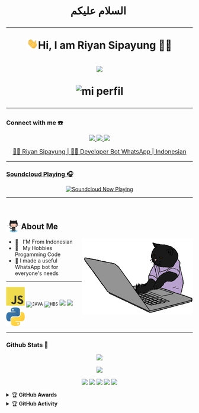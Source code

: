<h1 align="center"> السلام عليكم <img
</p>

------
  <img src="https://raw.githubusercontent.com/ABSphreak/ABSphreak/master/gifs/Hi.gif" width="30px">Hi, I am Riyan Sipayung 👨‍💻
<p align="center">
  <img src="https://telegra.ph/file/8d999105b214c822508c2.jpg" />
</p>

![mi perfil](https://res.cloudinary.com/superfolio/image/upload/v1620689979/68747470733a2f2f692e70696e696d672e636f6d2f6f726967696e616c732f63362f33332f63322f63363333633230656465383266306530636564376435373064626533613166332e676966_yjuh2s.gif)

------
### Connect with me ☎️
<p align="center">
  <a href="https://instagram.com/riyanspyg01"><img src="https://img.shields.io/badge/Instagram-E4405F?style=for-the-badge&logo=instagram&logoColor=white"/> 
  <a href="https://wa.me/6289636827082?text=Hi%20Riyan%20Sipayung"><img src="https://img.shields.io/badge/WhatsApp-25D366?style=for-the-badge&logo=whatsapp&logoColor=white" />
  <a href="https://www.facebook.com/riyan.promdn"><img src="https://img.shields.io/badge/Facebook-%234267B2.svg?&style=for-the-badge&logo=facebook&logoColor=white" />
  
<p style="text-align: center; font-size: 1rem;" align='center'>👦🏻 Riyan Sipayung | 👨‍💻 Developer Bot WhatsApp | Indonesian</p>

------

### Soundcloud Playing 🎧

<p align="center">
  <a href="https://soundcloud.com/riyan-sipayung02/ini-mixtape-boedjang-2020-riyan-sipayung-ft-muhammad-anggun-mixtape" target="_blank"><img src="https://now-playing-on-soundcloud.vercel.app/api/soundcloud" alt="Soundcloud Now Playing" width="350"/></a>
</p>

------


<br />

<h2 style="display: flex; align-items: center; margin-bottom: 1rem;"><img style="width: 40px; margin: 0;" src="./assets/Octocat/Octocat.png" alt="🌟" width='40' /> About Me</h2>

<!-- 
<img width="35%" align="right" alt="Github" src="https://user-images.githubusercontent.com/48678280/88862734-4903af80-d201-11ea-968b-9c939d88a37c.gif" />  -->

<img align='right' src="https://github.com/BhavyaCodes/BhavyaCodes/blob/master/.github/cat.gif" height="" width="300" alt="coding cat">

- 🍁 &nbsp; I'M From Indonesian
- 🍁 &nbsp; My Hobbies Progamming Code
- 🍁 I made a useful WhatsApp bot for everyone's needs

<hr>

<!-- <h3> 🛠 &nbsp;Tech Stack</h3> -->



<code><img height="50" src="https://raw.githubusercontent.com/github/explore/80688e429a7d4ef2fca1e82350fe8e3517d3494d/topics/javascript/javascript.png" alt="Javascript"/></code>
 <code><img height="50" src="https://www.docker.com/sites/default/files/d8/2019-07/Moby-logo.png" alt="JAVA"/></code>
 <code><img height="50" src="https://images.vexels.com/media/users/3/166470/isolated/lists/73835fa38fba6d35aff9de603dc5044a-icono-de-lenguaje-de-programacion-php.png" alt="HBS"/></code>
 <code><img height="50" src="https://cdn.iconscout.com/icon/free/png-256/java-60-1174953.png"/></code>
 <code><img height="50" src="https://cdn.iconscout.com/icon/free/png-256/node-js-1-1174935.png"/></code>
 <code><img height="50" src="https://raw.githubusercontent.com/albinagorta/albinagorta/main/assets/python.svg" alt="Python"/></code>
 
 ------
 ### Github Stats 🚀

<p align="center"><a href="https://github.com/SFams21"><img src="https://github-readme-stats.vercel.app/api?username=SFams21&show_icons=true&theme=radical"></a></p>
<p align="center"><a href="https://github.com/SFams21"><img src="https://github-readme-stats.vercel.app/api/top-langs/?username=SFams21&theme=radical&layout=compact"></a></p>


<p align="center">
    <img src="https://img.shields.io/badge/OS-Linux-blue?&logo=Linux" />
    <img src="https://img.shields.io/badge/OS-Windows-blue?&logo=Windows" />
    <img src="https://img.shields.io/badge/IDE-Xcode-blue?&logo=xcode" />
    <img src="https://img.shields.io/badge/Text%20Editor-Visual%20Studio%20Code-blue?&logo=visual%20studio%20code&logoColor=blue" />
    <img src="https://img.shields.io/badge/Sublime%20Text-gray?&logo=Sublime-Text" />
</p>
<details>
    <summary>&#127942 <b>GitHub Awards</b></summary><br/>

![Github Trophy](https://github-profile-trophy.vercel.app/?username=SFams21)

</details>

<details>
    <summary>&#127942 <b>GitHub Activity</b></summary><br/>

![Metrics](https://metrics.lecoq.io/SFams21)

</details> 